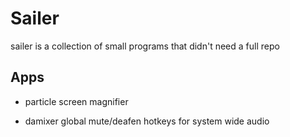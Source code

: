# Sailer

sailer is a collection of small programs that didn't need a full repo

## Apps

-   particle
    screen magnifier

-   damixer
    global mute/deafen hotkeys for system wide audio
